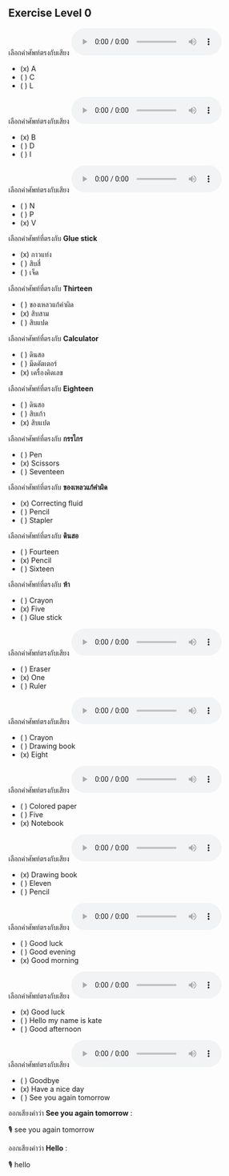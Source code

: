 ## Exercise Level 0

เลือกคำศัพท์ตรงกับเสียง  ![](/media/audio/a.mp3) 
 - (x) A
 - ( ) C
 - ( ) L


เลือกคำศัพท์ตรงกับเสียง  ![](/media/audio/b.mp3) 
 - (x) B
 - ( ) D
 - ( ) I


เลือกคำศัพท์ตรงกับเสียง  ![](/media/audio/v.mp3) 
 - ( ) N
 - ( ) P
 - (x) V


 เลือกคำศัพท์ที่ตรงกับ  **Glue stick**
 - (x) กาวแท่ง
 - ( ) สิบสี่
 - ( ) เจ็ด

 เลือกคำศัพท์ที่ตรงกับ  **Thirteen**
 - ( ) ของเหลวแก้คําผิด
 - (x) สิบสาม
 - ( ) สิบแปด

 เลือกคำศัพท์ที่ตรงกับ  **Calculator**
 - ( ) ดินสอ
 - ( ) มีดคัตเตอร์
 - (x) เครื่องคิดเลข

 เลือกคำศัพท์ที่ตรงกับ  **Eighteen**
 - ( ) ดินสอ
 - ( ) สิบเก้า
 - (x) สิบแปด

 เลือกคำศัพท์ที่ตรงกับ  **กรรไกร**
 - ( ) Pen
 - (x) Scissors
 - ( ) Seventeen

 เลือกคำศัพท์ที่ตรงกับ  **ของเหลวแก้คําผิด**
 - (x) Correcting fluid
 - ( ) Pencil
 - ( ) Stapler

 เลือกคำศัพท์ที่ตรงกับ  **ดินสอ**
 - ( ) Fourteen
 - (x) Pencil
 - ( ) Sixteen

 เลือกคำศัพท์ที่ตรงกับ  **ห้า**
 - ( ) Crayon
 - (x) Five
 - ( ) Glue stick

เลือกคำศัพท์ตรงกับเสียง  ![](/media/audio/one.mp3) 
 - ( ) Eraser
 - (x) One
 - ( ) Ruler


เลือกคำศัพท์ตรงกับเสียง  ![](/media/audio/eight.mp3) 
 - ( ) Crayon
 - ( ) Drawing book
 - (x) Eight


เลือกคำศัพท์ตรงกับเสียง  ![](/media/audio/notebook.mp3) 
 - ( ) Colored paper
 - ( ) Five
 - (x) Notebook


เลือกคำศัพท์ตรงกับเสียง  ![](/media/audio/drawing&#x20;book.mp3) 
 - (x) Drawing book
 - ( ) Eleven
 - ( ) Pencil


เลือกคำศัพท์ตรงกับเสียง  ![](/media/audio/good&#x20;morning.mp3) 
 - ( ) Good luck
 - ( ) Good evening
 - (x) Good morning


เลือกคำศัพท์ตรงกับเสียง  ![](/media/audio/Good&#x20;luck.mp3) 
 - (x) Good luck
 - ( ) Hello my name is kate
 - ( ) Good afternoon


เลือกคำศัพท์ตรงกับเสียง  ![](/media/audio/Have&#x20;a&#x20;nice&#x20;day.mp3) 
 - ( ) Goodbye
 - (x) Have a nice day
 - ( ) See you again tomorrow

ออกเสียงคำว่า  **See you again tomorrow** :

🎙️ see you again tomorrow

ออกเสียงคำว่า  **Hello** :

🎙️ hello

